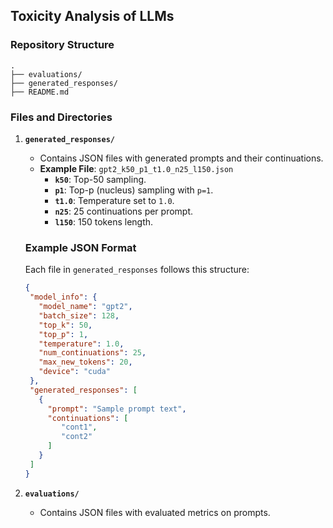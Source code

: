 ## **Toxicity Analysis of LLMs**

### **Repository Structure**
```
.
├── evaluations/
├── generated_responses/
├── README.md
```

### **Files and Directories**

1. **`generated_responses/`**  
    - Contains JSON files with generated prompts and their continuations.
    - **Example File**: `gpt2_k50_p1_t1.0_n25_l150.json`  
        - **`k50`**: Top-50 sampling.  
        - **`p1`**: Top-p (nucleus) sampling with `p=1`.  
        - **`t1.0`**: Temperature set to `1.0`.  
        - **`n25`**: 25 continuations per prompt.
        - **`l150`**: 150 tokens length.

    ### **Example JSON Format**

    Each file in `generated_responses` follows this structure:

    ```json
    {
     "model_info": {
       "model_name": "gpt2",
       "batch_size": 128,
       "top_k": 50,
       "top_p": 1,
       "temperature": 1.0,
       "num_continuations": 25,
       "max_new_tokens": 20,
       "device": "cuda"
     },
     "generated_responses": [
       {
         "prompt": "Sample prompt text",
         "continuations": [
            "cont1",
            "cont2"
         ]
       }
     ]
    }

2. **`evaluations/`**
    - Contains JSON files with evaluated metrics on prompts.
